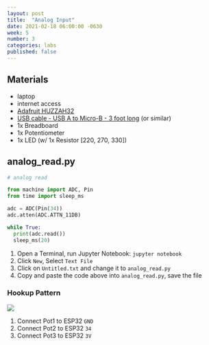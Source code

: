 ```yaml
---
layout: post
title:  "Analog Input"
date: 2021-02-18 06:00:00 -0630
week: 5
number: 3
categories: labs
published: false
---
```


## Materials

* laptop
* internet access
* [Adafruit HUZZAH32](https://www.adafruit.com/product/3591)
* [USB cable - USB A to Micro-B - 3 foot long](https://www.adafruit.com/product/592) (or similar)
* 1x Breadboard
* 1x Potentiometer
* 1x LED (w/ 1x Resistor [220, 270, 330])

## analog_read.py

```python
# analog read

from machine import ADC, Pin
from time import sleep_ms

adc = ADC(Pin(34))
adc.atten(ADC.ATTN_11DB)

while True:
  print(adc.read())
  sleep_ms(20)
```

1. Open a Terminal, run Jupyter Notebook: `jupyter notebook`
2. Click `New`, Select `Text File`
3. Click on `Untitled.txt` and change it to `analog_read.py`
4. Copy and paste the code above into `analog_read.py`, save the file

### Hookup Pattern

![]({{site.url}}/assets/imgs/fritzing/analog_read.png)

1. Connect Pot1 to ESP32 `GND`
2. Connect Pot2 to ESP32 `34`
3. Connect Pot3 to ESP32 `3V`

